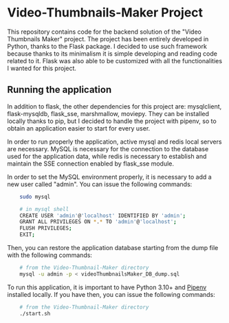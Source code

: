 # Video-Thumbnails-Maker Project

This repository contains code for the backend solution of the "Video Thumbnails Maker" project.
The project has been entirely developed in Python, thanks to the Flask package. 
I decided to use such framework because thanks to its minimalism it is simple developing and reading code related to it. 
Flask was also able to be customized with all the functionalities I wanted for this project. 

## Running the application

In addition to flask, the other dependencies for this project are: mysqlclient, flask-mysqldb, flask_sse, marshmallow, moviepy.
They can be installed locally thanks to pip, but I decided to handle the project with pipenv, so to obtain an application easier to start for every user.

In order to run properly the application, active mysql and redis local servers are necessary. MySQL is necessary for the connection to the database
used for the application data, while redis is necessary to establish and maintain the SSE connection enabled by flask_sse module.

In order to set the MySQL environment properly, it is necessary to add a new user called "admin". You can issue the following commands:

```bash
    sudo mysql

    # in mysql shell
    CREATE USER 'admin'@'localhost' IDENTIFIED BY 'admin';
    GRANT ALL PRIVILEGES ON *.* TO 'admin'@'localhost';
    FLUSH PRIVILEGES;
    EXIT;
```

Then, you can restore the application database starting from the dump file with the following commands:

```bash
    # from the Video-Thumbnail-Maker directory
    mysql -u admin -p < videoThumbnailsMaker_DB_dump.sql
```

To run this application, it is important to have Python 3.10+ and [Pipenv](https://pipenv.readthedocs.io/en/latest/) installed locally. 
If you have then, you can issue the following commands:

```bash
    # from the Video-Thumbnail-Maker directory
    ./start.sh 
```